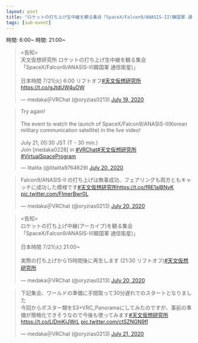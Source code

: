 ```yaml
---
layout: post
title: "ロケットの打ち上げ生中継を観る集会「SpaceX/Falcon9/ANASIS-II(韓国軍 通信衛星)」"
tags: [sub-event]
---
```


時間: 6:00~
時間: 21:00~

<blockquote class="twitter-tweet" data-theme="dark"><p lang="ja" dir="ltr">&lt;告知&gt;<br>天文仮想研究所 ロケットの打ち上げ生中継を観る集会「SpaceX/Falcon9/ANASIS-II(韓国軍 通信衛星)」<br><br>日本時間 7/21(火) 6:00 リフトオフ<a href="https://twitter.com/hashtag/%E5%A4%A9%E6%96%87%E4%BB%AE%E6%83%B3%E7%A0%94%E7%A9%B6%E6%89%80?src=hash&amp;ref_src=twsrc%5Etfw">#天文仮想研究所</a> <a href="https://t.co/gJtdUW4uOW">https://t.co/gJtdUW4uOW</a></p>&mdash; medaka＠VRChat (@oryzias0213) <a href="https://twitter.com/oryzias0213/status/1284855590368407552?ref_src=twsrc%5Etfw">July 19, 2020</a></blockquote> <script async src="https://platform.twitter.com/widgets.js" charset="utf-8"></script>

<blockquote class="twitter-tweet" data-theme="dark"><p lang="en" dir="ltr">Try again!<br><br>The event to watch the launch of SpaceX/Falcon9/ANASIS-II(Korean military communication satellite) in the live video!<br><br>July 21, 05:30 JST (T - 30 min.)<br>Join [medaka0228] in <a href="https://twitter.com/hashtag/VRChat?src=hash&amp;ref_src=twsrc%5Etfw">#VRChat</a><a href="https://twitter.com/hashtag/%E5%A4%A9%E6%96%87%E4%BB%AE%E6%83%B3%E7%A0%94%E7%A9%B6%E6%89%80?src=hash&amp;ref_src=twsrc%5Etfw">#天文仮想研究所</a> <a href="https://twitter.com/hashtag/VirtualSpaceProgram?src=hash&amp;ref_src=twsrc%5Etfw">#VirtualSpaceProgram</a></p>&mdash; litalita (@litalita9764629) <a href="https://twitter.com/litalita9764629/status/1285059105925693440?ref_src=twsrc%5Etfw">July 20, 2020</a></blockquote> <script async src="https://platform.twitter.com/widgets.js" charset="utf-8"></script>

<blockquote class="twitter-tweet" data-theme="dark"><p lang="ja" dir="ltr">Falcon9/ANASIS-II の打ち上げは無事成功、フェアリングも両方ともキャッチに成功した模様です<a href="https://twitter.com/hashtag/%E5%A4%A9%E6%96%87%E4%BB%AE%E6%83%B3%E7%A0%94%E7%A9%B6%E6%89%80?src=hash&amp;ref_src=twsrc%5Etfw">#天文仮想研究所</a><a href="https://t.co/fRE1alBNvK">https://t.co/fRE1alBNvK</a> <a href="https://t.co/FImerBwr0L">pic.twitter.com/FImerBwr0L</a></p>&mdash; medaka＠VRChat (@oryzias0213) <a href="https://twitter.com/oryzias0213/status/1285341761347305473?ref_src=twsrc%5Etfw">July 20, 2020</a></blockquote> <script async src="https://platform.twitter.com/widgets.js" charset="utf-8"></script>

<blockquote class="twitter-tweet" data-conversation="none" data-theme="dark"><p lang="ja" dir="ltr">&lt;告知&gt;<br>ロケットの打ち上げ中継(アーカイブ)を観る集会「SpaceX/Falcon9/ANASIS-II(韓国軍 通信衛星)」<br><br>日本時間 7/21(火) 21:00~<br><br>実際の打ち上げから15時間後に再生します (21:30 リフトオフ)<a href="https://twitter.com/hashtag/%E5%A4%A9%E6%96%87%E4%BB%AE%E6%83%B3%E7%A0%94%E7%A9%B6%E6%89%80?src=hash&amp;ref_src=twsrc%5Etfw">#天文仮想研究所</a></p>&mdash; medaka＠VRChat (@oryzias0213) <a href="https://twitter.com/oryzias0213/status/1285343381816672257?ref_src=twsrc%5Etfw">July 20, 2020</a></blockquote> <script async src="https://platform.twitter.com/widgets.js" charset="utf-8"></script>

<blockquote class="twitter-tweet" data-theme="dark"><p lang="ja" dir="ltr">下記集会、ワールドの準備に手間取って30分遅れでのスタートとなりました<br>今回からポスター類をS3+VRC_Panoramaにしてみたのですが、事前の準備が簡略化できそうなので今後も使ってみます<a href="https://twitter.com/hashtag/%E5%A4%A9%E6%96%87%E4%BB%AE%E6%83%B3%E7%A0%94%E7%A9%B6%E6%89%80?src=hash&amp;ref_src=twsrc%5Etfw">#天文仮想研究所</a> <a href="https://t.co/LlDmKiJWrL">https://t.co/LlDmKiJWrL</a> <a href="https://t.co/ctSZNGN9fl">pic.twitter.com/ctSZNGN9fl</a></p>&mdash; medaka＠VRChat (@oryzias0213) <a href="https://twitter.com/oryzias0213/status/1285606829741965312?ref_src=twsrc%5Etfw">July 21, 2020</a></blockquote> <script async src="https://platform.twitter.com/widgets.js" charset="utf-8"></script>
